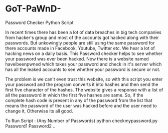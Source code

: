 # GoT-PaWnD-
Password Checker Python Script

In recent times there has been a lot of data breaches in big tech companies from hacker's group and most of the accounts got hacked along with their passwords. But unkowingly people are still using the same password for there accounts made in Facebook, Youtube, Twitter etc. We hear a lot of hacking news on a daily basis. This Password checker helps to see whether your password was ever been hacked. Now there is a website named haveibeenpwned which takes your password and check in it's server which has all the leaked accounts to see whether your password is secure or not.

The problem is we can't even trust this website, so with this script you enter your password and the program converts it into hashes and then send the first five character of the hashes. The website gives a response with a list of all the passsword in which the first five hashes are same. So, if the complete hash code is present in any of the password from the list that means the password of the user was hacked before and the user need to change it, Otherwise its all good.

To Run Script : (Any Number of Passwords)
python checkmypassword.py Password1 Password2 ..
